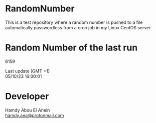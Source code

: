 # RandomNumber    
This is a test repository where a random number is pushed to a file automatically passwordless from a cron job in my Linux CentOS server    
# Random Number of the last run   
6159
      
Last update (GMT +1)    
05/10/23 16:00:01
# Developer    
Hamdy Abou El Anein   
hamdy.aea@protonmail.com

